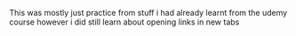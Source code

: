 This was mostly just practice from stuff i had already learnt from the udemy course however i did still learn about opening links in new tabs
